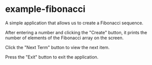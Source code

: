 # example-fibonacci
A simple application that allows us to create a Fibonacci sequence.

After entering a number and clicking the "Create" button, it prints the number of elements of the Fibonacci array on the screen.

Click the "Next Term" button to view the next item.

Press the "Exit" button to exit the application.
